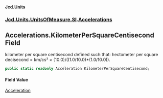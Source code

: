 #### [Jcd.Units](index.md 'index')

### [Jcd.Units.UnitsOfMeasure.SI](Jcd.Units.UnitsOfMeasure.SI.md 'Jcd.Units.UnitsOfMeasure.SI').[Accelerations](Accelerations.md 'Jcd.Units.UnitsOfMeasure.SI.Accelerations')

## Accelerations.KilometerPerSquareCentisecond Field

kilometer per square centisecond defined such that: hectometer per square decisecond = km/cs² ×
(10.0)/((1.0/10.0)*(1.0/10.0)).

```csharp
public static readonly Acceleration KilometerPerSquareCentisecond;
```

#### Field Value

[Acceleration](Acceleration.md 'Jcd.Units.UnitTypes.Acceleration')